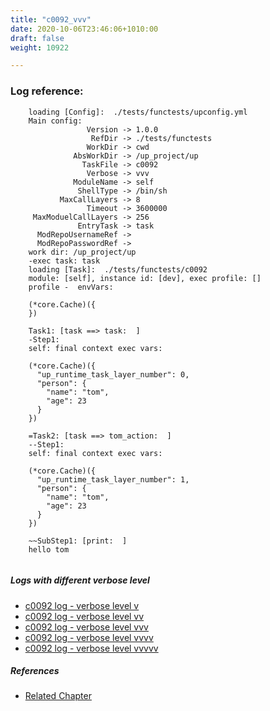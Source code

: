 ```yaml
---
title: "c0092_vvv"
date: 2020-10-06T23:46:06+1010:00
draft: false
weight: 10922

---
```


### Log reference: <no value>

```
    loading [Config]:  ./tests/functests/upconfig.yml
    Main config:
                 Version -> 1.0.0
                  RefDir -> ./tests/functests
                 WorkDir -> cwd
              AbsWorkDir -> /up_project/up
                TaskFile -> c0092
                 Verbose -> vvv
              ModuleName -> self
               ShellType -> /bin/sh
           MaxCallLayers -> 8
                 Timeout -> 3600000
     MaxModuelCallLayers -> 256
               EntryTask -> task
      ModRepoUsernameRef -> 
      ModRepoPasswordRef -> 
    work dir: /up_project/up
    -exec task: task
    loading [Task]:  ./tests/functests/c0092
    module: [self], instance id: [dev], exec profile: []
    profile -  envVars:
    
    (*core.Cache)({
    })
    
    Task1: [task ==> task:  ]
    -Step1:
    self: final context exec vars:
    
    (*core.Cache)({
      "up_runtime_task_layer_number": 0,
      "person": {
        "name": "tom",
        "age": 23
      }
    })
    
    =Task2: [task ==> tom_action:  ]
    --Step1:
    self: final context exec vars:
    
    (*core.Cache)({
      "up_runtime_task_layer_number": 1,
      "person": {
        "name": "tom",
        "age": 23
      }
    })
    
    ~~SubStep1: [print:  ]
    hello tom
    
```

##### Logs with different verbose level
* [c0092 log - verbose level v](../../logs/c0092_v)
* [c0092 log - verbose level vv](../../logs/c0092_vv)
* [c0092 log - verbose level vvv](../../logs/c0092_vvv)
* [c0092 log - verbose level vvvv](../../logs/c0092_vvvv)
* [c0092 log - verbose level vvvvv](../../logs/c0092_vvvvv)

##### References
* [Related Chapter](../../flow-controll/c0092)
